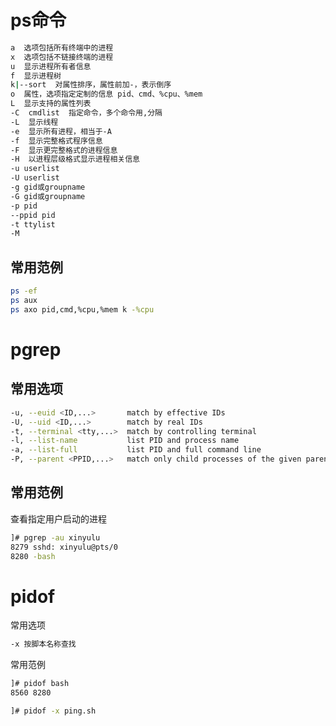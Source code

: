 # ps命令

```bash
a  选项包括所有终端中的进程
x  选项包括不链接终端的进程
u  显示进程所有者信息
f  显示进程树
k|--sort  对属性排序，属性前加-，表示倒序
o  属性，选项指定定制的信息 pid、cmd、%cpu、%mem
L  显示支持的属性列表
-C  cmdlist  指定命令，多个命令用,分隔
-L  显示线程
-e  显示所有进程，相当于-A
-f  显示完整格式程序信息
-F  显示更完整格式的进程信息
-H  以进程层级格式显示进程相关信息
-u userlist
-U userlist
-g gid或groupname
-G gid或groupname
-p pid
--ppid pid
-t ttylist
-M
```

## 常用范例

```bash
ps -ef
ps aux
ps axo pid,cmd,%cpu,%mem k -%cpu
```

# pgrep

## 常用选项

```bash
-u, --euid <ID,...>       match by effective IDs
-U, --uid <ID,...>        match by real IDs
-t, --terminal <tty,...>  match by controlling terminal
-l, --list-name           list PID and process name
-a, --list-full           list PID and full command line
-P, --parent <PPID,...>   match only child processes of the given parent

```

## 常用范例

查看指定用户启动的进程

```bash
]# pgrep -au xinyulu
8279 sshd: xinyulu@pts/0 
8280 -bash
```

# pidof

常用选项

```bash
-x 按脚本名称查找
```

常用范例

```bash
]# pidof bash
8560 8280

]# pidof -x ping.sh
```

